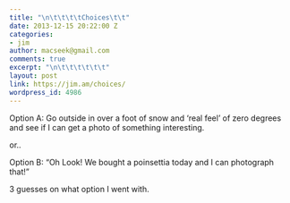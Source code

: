 ```yaml
---
title: "\n\t\t\t\tChoices\t\t"
date: 2013-12-15 20:22:00 Z
categories:
- jim
author: macseek@gmail.com
comments: true
excerpt: "\n\t\t\t\t\t\t"
layout: post
link: https://jim.am/choices/
wordpress_id: 4986
---
```


Option A: Go outside in over a foot of snow and ‘real feel’ of zero degrees and see if I can get a photo of something interesting.




or..




Option B: “Oh Look! We bought a poinsettia today and I can photograph that!”




3 guesses on what option I went with.




 




 


		
